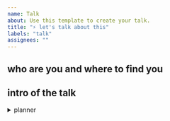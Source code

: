 ```yaml
---
name: Talk
about: Use this template to create your talk.
title: "⚡️ let's talk about this"
labels: "talk"
assignees: ""
---
```


<!-- 

- Every talk must come with an emoji in the title 
- Feel free to choose a topic label as well, our website lists talks by topic wo

-->


<!-- Consider this template, but writing whatever about your talk also can -->

who are you and where to find you
---


intro of the talk
---
<!-- intro starts -->
<!-- please help place your intro between "intro starts" and "intro ends" to be picked up by our website, thanks! -->

<!-- intro ends -->

<details>
  <summary>planner</summary>

- I prefer to give this talk at: react-knowledgeable/events#${issueNumber} <!-- can reference issue of that month -->
- Number of minutes needed to ⚡️: <!-- 7 / 8 / 9 / 10 -->
- [x] I am happy to have this talk recorded by @engineersftw (by default, we record talks to be accessible by more audience, if you don't want, please uncheck this)

</details>

<!--
What happens after the proposal?
- We'll contact you on GitHub directly. If you prefer private conversation, please leave your preferred way of contact.
- If you have any questions, feel free to reach out via twitter @reknowledgeable
-->
